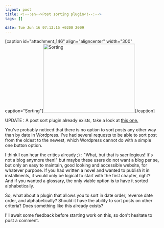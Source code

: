 ```yaml
--- 
layout: post
title: <!--:en-->Post sorting plugin<!--:-->
tags: []

date: Tue Jun 16 07:13:15 +0200 2009
---
```

<!--:en-->[caption id="attachment_146" align="aligncenter" width="300" caption="Sorting"]<a href="http://www.flickr.com/photos/storm-crypt/326228715/"><img class="size-medium wp-image-146" title="Sorting" src="http://cdn.jfoucher.com/uploads/2009/06/sorting-300x225.jpg" alt="Sorting" width="300" height="225" /></a>[/caption]

UPDATE : A post sort plugin already exists, take a look at <a href="http://wordpress.org/extend/plugins/wp-smart-sort/">this one.</a>

You've probably noticed that there is no option to sort posts any other way than by date in Wordpress. I've had several requests to be able to sort post from the oldest to the newest, which Wordpress cannot do with a simple one button option.

I think I can hear the critics already ;) : "What, but that is sacrilegious! It's not a blog anymore then!" but maybe these users do not want a blog per se, but only an easy to maintain, good looking and accessible website, for whatever purpose. If you had written a novel and wanted to publish it in installments, it would only be logical to start with the first chapter, right? And if you wanted a glossary, the only viable option is to have it sorted alphabetically.

So, what about a plugin that allows you to sort in date order, reverse date order, and alphabetically? Should it have the ability to sort posts on other criteria? Does something like this already exists?

I'll await some feedback before starting work on this, so don't hesitate to post a comment.<!--:-->
